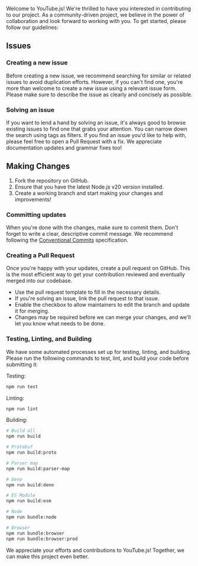 Welcome to YouTube.js! We're thrilled to have you interested in contributing to our project. As a community-driven project, we believe in the power of collaboration and look forward to working with you. To get started, please follow our guidelines:

## Issues

### Creating a new issue
Before creating a new issue, we recommend searching for similar or related issues to avoid duplication efforts. However, if you can't find one, you're more than welcome to create a new issue using a relevant issue form. Please make sure to describe the issue as clearly and concisely as possible.

### Solving an issue
If you want to lend a hand by solving an issue, it's always good to browse existing issues to find one that grabs your attention. You can narrow down the search using tags as filters. If you find an issue you'd like to help with, please feel free to open a Pull Request with a fix. We appreciate documentation updates and grammar fixes too!

## Making Changes

1. Fork the repository on GitHub.
2. Ensure that you have the latest Node.js v20 version installed.
3. Create a working branch and start making your changes and improvements!

### Committing updates
When you're done with the changes, make sure to commit them. Don't forget to write a clear, descriptive commit message. We recommend following the [Conventional Commits](https://www.conventionalcommits.org/en/v1.0.0/) specification.

### Creating a Pull Request
Once you're happy with your updates, create a pull request on GitHub. This is the most efficient way to get your contribution reviewed and eventually merged into our codebase.

- Use the pull request template to fill in the necessary details.
- If you're solving an issue, link the pull request to that issue.
- Enable the checkbox to allow maintainers to edit the branch and update it for merging.
- Changes may be required before we can merge your changes, and we'll let you know what needs to be done.

### Testing, Linting, and Building
We have some automated processes set up for testing, linting, and building. Please run the following commands to test, lint, and build your code before submitting it:

Testing:
```sh
npm run test
```

Linting:
```sh
npm run lint
```

Building:
```sh
# Build all
npm run build

# Protobuf
npm run build:proto

# Parser map
npm run build:parser-map

# Deno
npm run build:deno

# ES Module
npm run build:esm

# Node
npm run bundle:node

# Browser
npm run bundle:browser
npm run bundle:browser:prod
```

We appreciate your efforts and contributions to YouTube.js! Together, we can make this project even better.